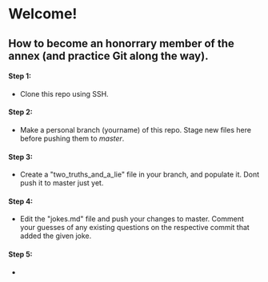 # Welcome!
## How to become an honorrary member of the annex (and practice Git along the way).

#### Step 1:
  * Clone this repo using SSH.

#### Step 2:
  * Make a personal branch (yourname) of this repo. Stage new files here before pushing them to _master_.
  
#### Step 3:
  * Create a "two_truths_and_a_lie" file in your branch, and populate it. Dont push it to master just yet.

#### Step 4:
  * Edit the "jokes.md" file and push your changes to master. Comment your guesses of any existing questions on the respective commit that added the given joke. 
  
#### Step 5:
  * 


